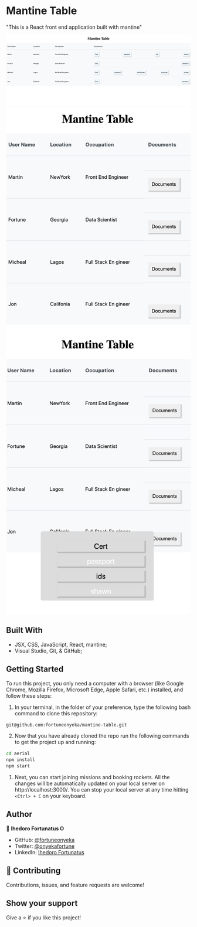 # Mantine Table
"This is a React front end application built with mantine"

![Screenshot](src/assests/../Assets/Images/full-page.png)
![Screenshot](src/assests/../Assets/Images/show-document.png)
![Screenshot](src/assests/../Assets/Images/Modal.png)



## Built With

- JSX, CSS, JavaScript, React, mantine;
- Visual Studio, Git, & GitHub;

## Getting Started

To run this project, you only need a computer with a browser (like Google Chrome, Mozilla Firefox, Microsoft Edge, Apple Safari, etc.) installed, and follow these steps:

1. In your terminal, in the folder of your preference, type the following bash command to clone this repository:

```sh
git@github.com:fortuneonyeka/mantine-table.git
```

2. Now that you have already cloned the repo run the following commands to get the project up and running:
```sh
cd aerial
npm install
npm start
```

1. Next, you can start joining missions and booking rockets. All the changes will be automatically updated on your local server on http://localhost:3000/. You can stop your local server at any time hitting `<Ctrl> + C` on your keyboard.

## Author

👤 **Ihedoro Fortunatus O**

- GitHub: [@fortuneonyeka](https://github.com/fortuneonyeka)
- Twitter: [@onyekafortune](https://twitter.com/onyekafortune)
- LinkedIn: [Ihedoro Fortunatus](https://www.linkedin.com/in/fortunatus-ihedoro/)

## 🤝 Contributing

Contributions, issues, and feature requests are welcome!

## Show your support

Give a ⭐️ if you like this project!